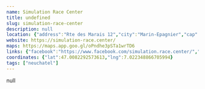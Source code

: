```yaml
---
name: Simulation Race Center
title: undefined
slug: simulation-race-center
description: null
location: {"address":"Rte des Marais 12","city":"Marin-Epagnier","cap":"2074"}
website: https://simulation-race.center/
maps: https://maps.app.goo.gl/oPndhe3pSTa1wrTD6
links: {"facebook":"https://www.facebook.com/simulation.race.center/","instagram":"https://www.instagram.com/simulation.race.center/","tiktok":"https://www.tiktok.com/@simulation.race.center/"}
coordinates: {"lat":47.0082292573613,"lng":7.022348866705994}
tags: ["neuchatel"]
---
```

null

